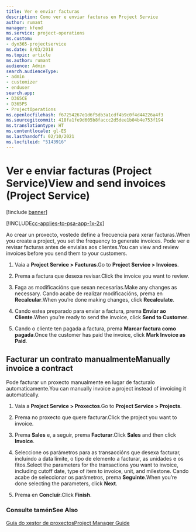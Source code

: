 ```yaml
---
title: Ver e enviar facturas
description: Como ver e enviar facturas en Project Service
author: rumant
manager: kfend
ms.service: project-operations
ms.custom:
- dyn365-projectservice
ms.date: 8/03/2018
ms.topic: article
ms.author: rumant
audience: Admin
search.audienceType:
- admin
- customizer
- enduser
search.app:
- D365CE
- D365PS
- ProjectOperations
ms.openlocfilehash: f67254267e1d6f5db3a1cdf4b9c0f4d44226a4f3
ms.sourcegitcommit: 418fa1fe9d605b8faccc2d5dee1b04b4e753f194
ms.translationtype: HT
ms.contentlocale: gl-ES
ms.lasthandoff: 02/10/2021
ms.locfileid: "5143916"
---
```

# <a name="view-and-send-invoices-project-service"></a><span data-ttu-id="3d8e5-103">Ver e enviar facturas (Project Service)</span><span class="sxs-lookup"><span data-stu-id="3d8e5-103">View and send invoices (Project Service)</span></span>

[!include [banner](../includes/psa-now-project-operations.md)]

[!INCLUDE[cc-applies-to-psa-app-1x-2x](../includes/cc-applies-to-psa-app-1x-2x.md)]

<span data-ttu-id="3d8e5-104">Ao crear un proxecto, vostede define a frecuencia para xerar facturas.</span><span class="sxs-lookup"><span data-stu-id="3d8e5-104">When you create a project, you set the frequency to generate invoices.</span></span> <span data-ttu-id="3d8e5-105">Pode ver e revisar facturas antes de envialas aos clientes.</span><span class="sxs-lookup"><span data-stu-id="3d8e5-105">You can view and review invoices before you send them to your customers.</span></span>  
  
1.  <span data-ttu-id="3d8e5-106">Vaia a **Project Service > Facturas**.</span><span class="sxs-lookup"><span data-stu-id="3d8e5-106">Go to **Project Service > Invoices**.</span></span>  
  
2.  <span data-ttu-id="3d8e5-107">Prema a factura que desexa revisar.</span><span class="sxs-lookup"><span data-stu-id="3d8e5-107">Click the invoice you want to review.</span></span>  
  
3.  <span data-ttu-id="3d8e5-108">Faga as modificacións que sexan necesarias.</span><span class="sxs-lookup"><span data-stu-id="3d8e5-108">Make any changes as necessary.</span></span> <span data-ttu-id="3d8e5-109">Cando acabe de realizar modificacións, prema en **Recalcular**.</span><span class="sxs-lookup"><span data-stu-id="3d8e5-109">When you’re done making changes, click **Recalculate**.</span></span>  
  
4.  <span data-ttu-id="3d8e5-110">Cando estea preparado para enviar a factura, prema **Enviar ao Cliente**.</span><span class="sxs-lookup"><span data-stu-id="3d8e5-110">When you’re ready to send the invoice, click **Send to Customer**.</span></span>  
  
5.  <span data-ttu-id="3d8e5-111">Cando o cliente ten pagada a factura, prema **Marcar factura como pagada**.</span><span class="sxs-lookup"><span data-stu-id="3d8e5-111">Once the customer has paid the invoice, click **Mark Invoice as Paid**.</span></span>  
  
## <a name="manually-invoice-a-contract"></a><span data-ttu-id="3d8e5-112">Facturar un contrato manualmente</span><span class="sxs-lookup"><span data-stu-id="3d8e5-112">Manually invoice a contract</span></span>  
 <span data-ttu-id="3d8e5-113">Pode facturar un proxecto manualmente en lugar de facturalo automaticamente.</span><span class="sxs-lookup"><span data-stu-id="3d8e5-113">You can manually invoice a project instead of invoicing it automatically.</span></span>  
  
1.  <span data-ttu-id="3d8e5-114">Vaia a **Project Service > Proxectos**.</span><span class="sxs-lookup"><span data-stu-id="3d8e5-114">Go to **Project Service > Projects**.</span></span>  
  
2.  <span data-ttu-id="3d8e5-115">Prema no proxecto que quere facturar.</span><span class="sxs-lookup"><span data-stu-id="3d8e5-115">Click the project you want to invoice.</span></span>  
  
3.  <span data-ttu-id="3d8e5-116">Prema **Sales** e, a seguir, prema **Facturar**.</span><span class="sxs-lookup"><span data-stu-id="3d8e5-116">Click **Sales** and then click **Invoice**.</span></span>  
  
4.  <span data-ttu-id="3d8e5-117">Seleccione os parámetros para as transaccións que desexa facturar, incluíndo a data límite, o tipo de elemento a facturar, as unidades e os fitos.</span><span class="sxs-lookup"><span data-stu-id="3d8e5-117">Select the parameters for the transactions you want to invoice, including cutoff date, type of item to invoice, unit, and milestone.</span></span> <span data-ttu-id="3d8e5-118">Cando acabe de seleccionar os parámetros, prema **Seguinte**.</span><span class="sxs-lookup"><span data-stu-id="3d8e5-118">When you’re done selecting the parameters, click **Next**.</span></span>  
  
5.  <span data-ttu-id="3d8e5-119">Prema en **Concluír**.</span><span class="sxs-lookup"><span data-stu-id="3d8e5-119">Click **Finish**.</span></span>  
  
### <a name="see-also"></a><span data-ttu-id="3d8e5-120">Consulte tamén</span><span class="sxs-lookup"><span data-stu-id="3d8e5-120">See Also</span></span>  
 [<span data-ttu-id="3d8e5-121">Guía do xestor de proxectos</span><span class="sxs-lookup"><span data-stu-id="3d8e5-121">Project Manager Guide</span></span>](../psa/project-manager-guide.md)
